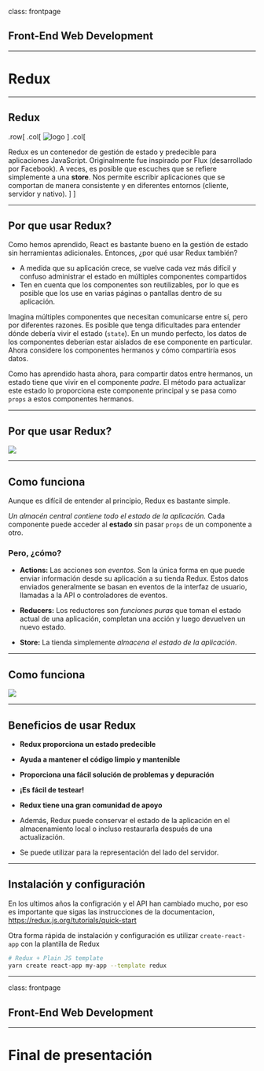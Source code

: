 class: frontpage

<div>
  <h2>Front-End Web Development</h2>
  <hr/>
  <h1>Redux</h1>
</div>

---

## Redux

.row[
.col[
![logo](https://upload.wikimedia.org/wikipedia/commons/3/30/Redux_Logo.png)
]
.col[

Redux es un contenedor de gestión de estado y predecible para aplicaciones JavaScript. Originalmente fue inspirado por Flux (desarrollado por Facebook). A veces, es posible que escuches que se refiere simplemente a una **store**. Nos permite escribir aplicaciones que se comportan de manera consistente y en diferentes entornos (cliente, servidor y nativo).
]
]

---

## Por que usar Redux?

Como hemos aprendido, React es bastante bueno en la gestión de estado sin herramientas adicionales. Entonces, ¿por qué usar Redux también?

- A medida que su aplicación crece, se vuelve cada vez más difícil y confuso administrar el estado en múltiples componentes compartidos
- Ten en cuenta que los componentes son reutilizables, por lo que es posible que los use en varias páginas o pantallas dentro de su aplicación.

Imagina múltiples componentes que necesitan comunicarse entre sí, pero por diferentes razones. Es posible que tenga dificultades para entender dónde debería vivir el estado (`state`). En un mundo perfecto, los datos de los componentes deberían estar aislados de ese componente en particular. Ahora considere los componentes hermanos y cómo compartiría esos datos.

Como has aprendido hasta ahora, para compartir datos entre hermanos, un estado tiene que vivir en el componente _padre_. El método para actualizar este estado lo proporciona este componente principal y se pasa como `props` a estos componentes hermanos.

---

## Por que usar Redux?

![](https://blog.logrocket.com/wp-content/uploads/2020/04/codecentric.png)

---

## Como funciona

Aunque es difícil de entender al principio, Redux es bastante simple.

_Un almacén central contiene todo el estado de la aplicación._ Cada componente puede acceder al **estado** sin pasar `props` de un componente a otro.

### Pero, ¿cómo?

- **Actions:** Las acciones son _eventos_. Son la única forma en que puede enviar información desde su aplicación a su tienda Redux. Estos datos enviados generalmente se basan en eventos de la interfaz de usuario, llamadas a la API o controladores de eventos.

- **Reducers:** Los reductores son _funciones puras_ que toman el estado actual de una aplicación, completan una acción y luego devuelven un nuevo estado.

- **Store:** La tienda simplemente _almacena el estado de la aplicación_.

---

## Como funciona

![](https://innovationm.co/wp-content/uploads/2018/12/redux1.png)

---

## Beneficios de usar Redux

- **Redux proporciona un estado predecible**

- **Ayuda a mantener el código limpio y mantenible**

- **Proporciona una fácil solución de problemas y depuración**

- **¡Es fácil de testear!**

- **Redux tiene una gran comunidad de apoyo**

- Además, Redux puede conservar el estado de la aplicación en el almacenamiento local o incluso restaurarla después de una actualización.

- Se puede utilizar para la representación del lado del servidor.

---

## Instalación y configuración

En los ultimos años la configración y el API han cambiado mucho, por eso es importante que sigas las instrucciones de la documentacion, https://redux.js.org/tutorials/quick-start

Otra forma rápida de instalación y configuración es utilizar `create-react-app` con la plantilla de Redux

```sh
# Redux + Plain JS template
yarn create react-app my-app --template redux
```

---

class: frontpage

<div>
  <h2>Front-End Web Development</h2>
  <hr/>
  <h1>Final de presentación</h1>
</div>
